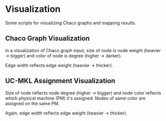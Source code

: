 Visualization
=============

Some scripts for visualizing Chaco graphs and mapping results.

## Chaco Graph Visualization

In a visualization of Chaco graph input, size of node is node weight
(heavier -> bigger) and color of node is degree (higher -> darker).

Edge width reflects edge weight (heavier -> thicker).


## UC-MKL Assignment Visualization

Size of node reflects node degree (higher -> bigger) and node color reflects
which physical machine (PM) it's assigned. Nodes of same color are assigned
on the same PM.

Again, edge width reflects edge weight (heavier -> thicker).
